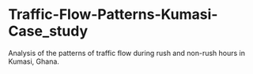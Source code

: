 # Traffic-Flow-Patterns-Kumasi-Case_study

Analysis of the patterns of traffic flow during rush and non-rush hours in Kumasi, Ghana.
